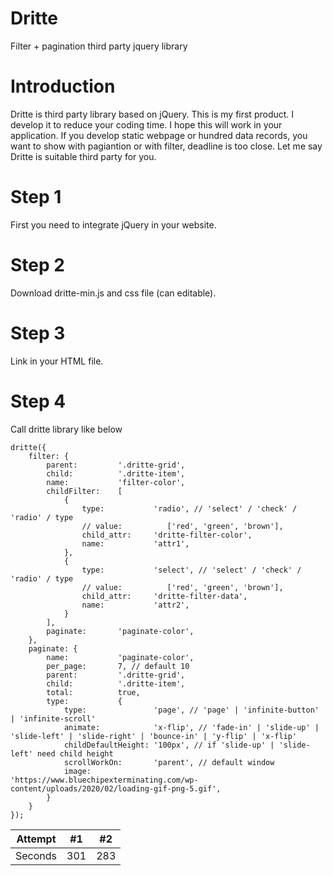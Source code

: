 # Dritte
Filter + pagination third party jquery library

# Introduction
Dritte is third party library based on jQuery. This is my first product. I develop it to reduce your coding time.
I hope this will work in your application.
If you develop static webpage or hundred data records, you want to show with pagiantion or with filter, deadline is too close. Let me say Dritte is suitable third party for you.

# Step 1
First you need to integrate jQuery in your website.

# Step 2
Download dritte-min.js and css file (can editable).

# Step 3
Link in your HTML file.

# Step 4
Call dritte library like below

```
dritte({
    filter: {
        parent:         '.dritte-grid',
        child:          '.dritte-item',
        name:           'filter-color',
        childFilter:    [
            {
                type:           'radio', // 'select' / 'check' / 'radio' / type
                // value:          ['red', 'green', 'brown'],
                child_attr:     'dritte-filter-color',
                name:           'attr1',
            },
            {
                type:           'select', // 'select' / 'check' / 'radio' / type
                // value:          ['red', 'green', 'brown'],
                child_attr:     'dritte-filter-data',
                name:           'attr2',
            }
        ],
        paginate:       'paginate-color',
    },
    paginate: {
        name:           'paginate-color',
        per_page:       7, // default 10
        parent:         '.dritte-grid',
        child:          '.dritte-item',
        total:          true,
        type:           {
            type:               'page', // 'page' | 'infinite-button' | 'infinite-scroll'
            animate:            'x-flip', // 'fade-in' | 'slide-up' | 'slide-left' | 'slide-right' | 'bounce-in' | 'y-flip' | 'x-flip'
            childDefaultHeight: '100px', // if 'slide-up' | 'slide-left' need child height
            scrollWorkOn:       'parent', // default window
            image:              'https://www.bluechipexterminating.com/wp-content/uploads/2020/02/loading-gif-png-5.gif',
        }
    }
});
```

| Attempt | #1 | #2 |
| :---: | :---: | :---: |
| Seconds | 301 | 283 |